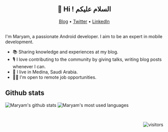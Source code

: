<h2 align="center">👋 Hi ! السلام عليكم</h2>
<p align="center">
  <a href="https://www.mal7othify.com">Blog</a> •
  <a href="https://twitter.com/mal7othify">Twitter</a> •
  <a href="https://www.linkedin.com/in/mal7othify">LinkedIn</a>
</p>
<br/>
I'm Maryam, a passionate Android developer. I aim to be an expert in mobile development.


* 📚 Sharing knowledge and experiences at my blog.
* 🎙 I love contributing to the community by giving talks, writing blog posts whenever I can.
* 🏡 I live in Medina, Saudi Arabia.
* 👩‍💻 I'm open to remote job opportunities.


## Github stats
![Maryam's github stats](https://github-readme-stats.vercel.app/api?username=mal7othify&count_private=true&theme=tokyonight&show_icons=true&hide=contribs,prs)
![Maryam's most used languages](https://github-readme-stats.vercel.app/api/top-langs/?username=mal7othify&langs_count=8&theme=tokyonight)


<br/>
<div align="right">

![visitors](https://visitor-badge.glitch.me/badge?page_id=mal7othify.mal7othify)

</div>
